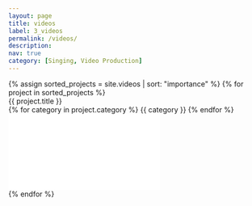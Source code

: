 ```yaml
---
layout: page
title: videos
label: 3_videos
permalink: /videos/
description:
nav: true
category: [Singing, Video Production]
---
```


<!-- https://langrsoft.com/2020/03/26/filtering-blog-posts-by-category-with-jekyll/ -->

<div class="fun">
  {% assign sorted_projects = site.videos | sort: "importance" %}
  {% for project in sorted_projects %}
    <div class="row justify-content-sm-center" id="{{ project.importance }}">
      <div class="video-title col-sm-4 mt-3 mt-md-0">
        {{ project.title }}<br>
        {% for category in project.category %}
          <span class="badge">{{ category }}</span>
        {% endfor %}
      </div>
      <div class="video-container col-sm-8 mt-3 mt-md-0">
        <iframe class="video" loading="lazy" src="{{ project.link }}" loading="auto" frameborder="0" allow="accelerometer; autoplay *; clipboard-write; encrypted-media *; gyroscope; picture-in-picture; fullscreen *"  sandbox="allow-forms allow-popups allow-same-origin allow-scripts allow-presentation allow-top-navigation-by-user-activation" allowfullscreen></iframe>
      </div>
    </div>
  {% endfor %}
</div>